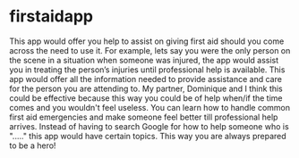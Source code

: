 # firstaidapp
This app would offer you help to assist on giving first aid should you come across the need to use it. For example, lets say you were the only person on the scene in a situation when someone was injured, the app would assist you in treating the person’s injuries until professional help is available. This app would offer all the information needed to provide assistance and care for the person you are attending to. My partner, Dominique and I think this could be effective because this way you could be of help when/if the time comes and you wouldn't feel useless. You can learn how to handle common first aid emergencies and make someone feel better till professional help arrives. Instead of having to search Google for how to help someone who is "....." this app would have certain topics. This way you are always prepared to be a hero!

